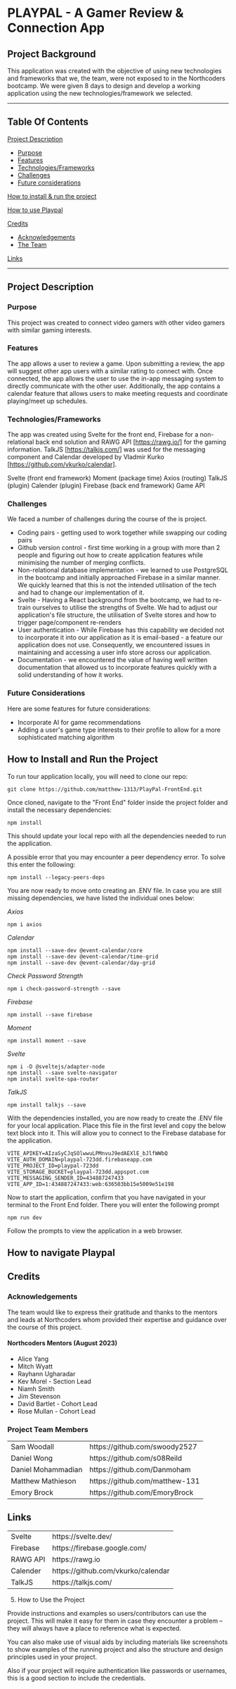 # PLAYPAL - A Gamer Review & Connection App

## Project Background

This application was created with the objective of using new technologies and frameworks that we, the team, were not exposed to in the Northcoders bootcamp. We were given 8 days to design and develop a working application using the new technologies/framework we selected. 

------
## Table Of Contents

[Project Description](#project-description)
 - [Purpose](#purpose)
 - [Features](#features)
 - [Technologies/Frameworks](#technologiesframeworks)
 - [Challenges](#challenges)
 - [Future considerations](#future-considerations)

[How to install & run the project](#how-to-install-and-run-the-project)

[How to use Playpal](#how-to-navigate-playpal)

[Credits](#credits)
 - [Acknowledgements](#acknowledgements)
 - [The Team](#project-team-members)

[Links](#links)


------
## Project Description

### Purpose
This project was created to connect video gamers with other video gamers with similar gaming interests.

### Features
The app allows a user to review a game. Upon submitting a review, the app will suggest other app users with a similar rating to connect with. Once connected, the app allows the user to use the in-app messaging system to directly communicate with the other user. Additionally, the app contains a calendar feature that allows users to make meeting requests and coordinate playing/meet up schedules. 

### Technologies/Frameworks
The app was created using Svelte for the front end, Firebase for a non-relational back end solution and RAWG API [https://rawg.io/] for the gaming information.  TalkJS [https://talkjs.com/] was used for the messaging component and Calendar developed by Vladmir Kurko [https://github.com/vkurko/calendar].

Svelte (front end framework)
Moment (package time)
Axios (routing)
TalkJS (plugin)
Calender (plugin)
Firebase (back end framework)
Game API


### Challenges
We faced a number of challenges during the course of the is project. 
<ul>
<li>Coding pairs - getting used to work together while swapping our coding pairs</li>
<li>Github version control - first time working in a group with more than 2 people and figuring out how to create application features while minimising the number of merging conflicts.</li>
<li>Non-relational database implementation - we learned to use PostgreSQL in the bootcamp and initially approached Firebase in a similar manner. We quickly learned that this is not the intended utilisation of the tech and had to change our implementation of it.</li>
<li>Svelte - Having a React background from the bootcamp, we had to re-train ourselves to utilise the strengths of Svelte. We had to adjust our application's file structure, the utilisation of Svelte stores and how to trigger page/component re-renders</li>
<li>User authentication - While Firebase has this capability we decided not to incorporate it into our application as it is email-based - a feature our application does not use. Consequently, we encountered issues in maintaining and accessing a user info store across our application.</li>
<li>Documentation - we encountered the value of having well written documentation that allowed us to incorporate features quickly with a solid understanding of how it works.</li>
</ul>

### Future Considerations
Here are some features for future considerations:
<ul>
<li> Incorporate AI for game recommendations</li>
<li> Adding a user's game type interests to their profile to allow for a more sophisticated matching algorithm</li>
</ul>

## How to Install and Run the Project

To run tour application locally, you will need to clone our repo:

```
git clone https://github.com/matthew-1313/PlayPal-FrontEnd.git
```
Once cloned, navigate to the "Front End" folder inside the project folder and  install the necessary dependencies:


```
npm install

```

This should update your local repo with all the dependencies needed to run the application.

A possible error that you may encounter a peer dependency error.  To solve this enter the following:

```
npm install --legacy-peers-deps
```

You are now ready to move onto creating an .ENV file.  In case you are still missing dependencies, we have listed the individual ones below:

_Axios_
```
npm i axios
```

_Calendar_
```
npm install --save-dev @event-calendar/core
npm install --save-dev @event-calendar/time-grid
npm install --save-dev @event-calendar/day-grid
```

_Check Password Strength_
```
npm i check-password-strength --save
```

_Firebase_
```
npm install --save firebase
```

_Moment_
```
npm install moment --save
```

_Svelte_
```
npm i -D @sveltejs/adapter-node
npm install --save svelte-navigator
npm install svelte-spa-router
```

_TalkJS_
```
npm install talkjs --save
```
With the dependencies installed, you are now ready to create the .ENV file for your local application. Place this file in the first level and copy the below text block into it. This will allow you to connect to the Firebase database for the application.

```
VITE_APIKEY=AIzaSyCJqSOlwwuLPMnvuJ9edAEXlE_bJlfWWbQ
VITE_AUTH_DOMAIN=playpal-723dd.firebaseapp.com
VITE_PROJECT_ID=playpal-723dd
VITE_STORAGE_BUCKET=playpal-723dd.appspot.com
VITE_MESSAGING_SENDER_ID=434887247433
VITE_APP_ID=1:434887247433:web:636503bb15e5009e51e198
```

Now to start the application, confirm that you have navigated in your terminal to the Front End folder. There you will enter the following prompt

```
npm run dev
```

Follow the prompts to view the application in a web browser.

## How to navigate Playpal

## Credits
### Acknowledgements
The team would like to express their gratitude and thanks to the mentors and leads at Northcoders whom provided their expertise and guidance over the course of this project.  

#### Northcoders Mentors (August 2023)
<ul>
<li>Alice Yang</li>
<li>Mitch Wyatt</li>
<li>Rayhann Ugharadar</li>
<li>Kev Morel - Section Lead</li>
<li>Niamh Smith</li>
<li>Jim Stevenson</li>
<li>David Bartlet - Cohort Lead</li>
<li>Rose Mullan - Cohort Lead</li>
</ul>

### Project Team Members
<table>
<tr>
<td>Sam Woodall</td>
<td>https://github.com/swoody2527</td>
</tr>
<tr>
<td>Daniel Wong</td>
<td>https://github.com/s08Reild</td>
</tr>
<tr>
<td>Daniel Mohammadian</td>
<td>https://github.com/Danmoham</td>
</tr>
<tr>
<td>Matthew Mathieson</td>
<td>https://github.com/matthew-131</td>
</tr>
<tr>
<td>Emory Brock </td>
<td>https://github.com/EmoryBrock</td>
</tr>
</table>


## Links
<table>
<tr>
<td>Svelte</td>
<td>https://svelte.dev/</td>
</tr>
<tr>
<td>Firebase</td>
<td>https://firebase.google.com/</td>
</tr>
<tr>
<td>RAWG API</td>
<td>https://rawg.io</td>
</tr>
<tr>
<td>Calender</td>
<td>https://github.com/vkurko/calendar</td>
</tr>
<tr>
<td>TalkJS</td>
<td>https://talkjs.com/</td>
</tr>
</table>



5. How to Use the Project

Provide instructions and examples so users/contributors can use the project. This will make it easy for them in case they encounter a problem – they will always have a place to reference what is expected.

You can also make use of visual aids by including materials like screenshots to show examples of the running project and also the structure and design principles used in your project.

Also if your project will require authentication like passwords or usernames, this is a good section to include the credentials.
